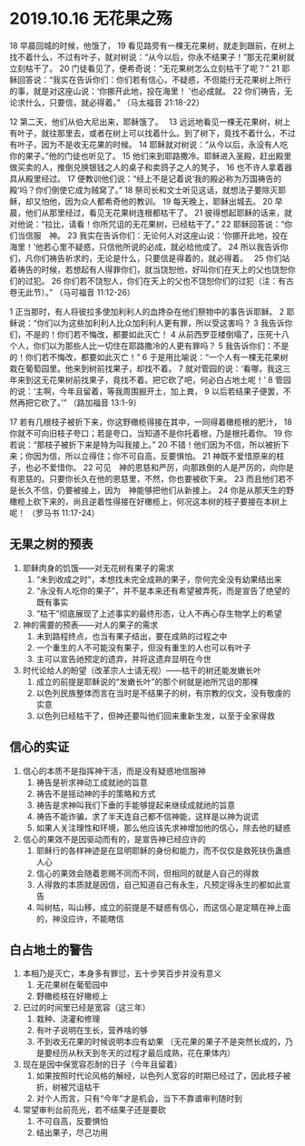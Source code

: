 # 2019.10.16 无花果之殇

18 早晨回城的时候，他饿了，  19  看见路旁有一棵无花果树，就走到跟前，在树上找不着什么，不过有叶子，就对树说：“从今以后，你永不结果子！”那无花果树就立刻枯干了。  20  门徒看见了，便希奇说：“无花果树怎么立刻枯干了呢？”  21  耶稣回答说：“我实在告诉你们：你们若有信心，不疑惑，不但能行无花果树上所行的事，就是对这座山说：‘你挪开此地，投在海里！ ’也必成就。  22  你们祷告，无论求什么，只要信，就必得着。” （马太福音 21:18-22）

 12  第二天，他们从伯大尼出来，耶稣饿了。　  13  远远地看见一棵无花果树，树上有叶子，就往那里去，或者在树上可以找着什么。到了树下，竟找不着什么，不过有叶子，因为不是收无花果的时候。  14  耶稣就对树说：“从今以后，永没有人吃你的果子。”他的门徒也听见了。  15  他们来到耶路撒冷。耶稣进入圣殿，赶出殿里做买卖的人，推倒兑换银钱之人的桌子和卖鸽子之人的凳子，  16  也不许人拿着器具从殿里经过。  17  便教训他们说：“经上不是记着说‘我的殿必称为万国祷告的殿’吗？你们倒使它成为贼窝了。”  18  祭司长和文士听见这话，就想法子要除灭耶稣，却又怕他，因为众人都希奇他的教训。  19  每天晚上，耶稣出城去。  20  早晨，他们从那里经过，看见无花果树连根都枯干了。  21  彼得想起耶稣的话来，就对他说：“拉比，请看！你所咒诅的无花果树，已经枯干了。”  22  耶稣回答说：“你们当信服　神。  23  我实在告诉你们：无论何人对这座山说：‘你挪开此地，投在海里！’他若心里不疑惑，只信他所说的必成，就必给他成了。  24  所以我告诉你们，凡你们祷告祈求的，无论是什么，只要信是得着的，就必得着。　  25  你们站着祷告的时候，若想起有人得罪你们，就当饶恕他，好叫你们在天上的父也饶恕你们的过犯。  26  你们若不饶恕人，你们在天上的父也不饶恕你们的过犯（注：有古卷无此节）。” （马可福音 11:12-26）

1  正当那时，有人将彼拉多使加利利人的血搀杂在他们祭物中的事告诉耶稣。  2  耶稣说：“你们以为这些加利利人比众加利利人更有罪，所以受这害吗？  3  我告诉你们，不是的！你们若不悔改，都要如此灭亡！  4  从前西罗亚楼倒塌了，压死十八个人，你们以为那些人比一切住在耶路撒冷的人更有罪吗？  5  我告诉你们：不是的！你们若不悔改，都要如此灭亡！”  6  于是用比喻说：“一个人有一棵无花果树栽在葡萄园里。他来到树前找果子，却找不着。  7  就对管园的说：‘看哪，我这三年来到这无花果树前找果子，竟找不着。把它砍了吧，何必白占地土呢！’  8  管园的说：‘主啊，今年且留着，等我周围掘开土，加上粪，  9  以后若结果子便罢，不然再把它砍了。’” （路加福音 13:1-9）

17  若有几根枝子被折下来，你这野橄榄得接在其中，一同得着橄榄根的肥汁，  18  你就不可向旧枝子夸口；若是夸口，当知道不是你托着根，乃是根托着你。  19  你若说：“那枝子被折下来是特为叫我接上。”  20  不错！他们因为不信，所以被折下来；你因为信，所以立得住；你不可自高，反要惧怕。  21  神既不爱惜原来的枝子，也必不爱惜你。  22  可见　神的恩慈和严厉，向那跌倒的人是严厉的，向你是有恩慈的。只要你长久在他的恩慈里，不然，你也要被砍下来。  23  而且他们若不是长久不信，仍要被接上，因为　神能够把他们从新接上。  24  你是从那天生的野橄榄上砍下来的，尚且逆着性得接在好橄榄上，何况这本树的枝子要接在本树上呢！ （罗马书 11:17-24）

## 无果之树的预表

1. 耶稣肉身的饥饿——对无花树有果子的需求
    1. “未到收成之时”，本想找未完全成熟的果子，奈何完全没有幼果结出来
    2. “永没有人吃你的果子”，并不是本来还有希望被弄死，而是宣告了绝望的既有事实
    3. “枯干”彻底展现了上述事实的最终形态，让人不再心存生物学上的希望
2. 神的需要的预表——对人的果子的需求
    1. 未到路程终点，也当有果子结出，要在成熟的过程之中
    2. 一个重生的人不可能没有果子，但没有重生的人也可以有叶子
    3. 主可以宣告祂预定的遗弃，并将这遗弃显明在今世
3. 时代论给人的盼望（改革宗人士请无视）——枯干的树还能发嫩长叶
    1. 成立的前提是耶稣说的“发嫩长叶”的那个树就是祂所咒诅的那棵
    2. 以色列民族整体而言在当时是不结果子的树，有宗教的仪文，没有敬虔的实意
    3. 以色列已经枯干了，但神还要叫他们回来重新生发，以至于全家得救

## 信心的实证

1. 信心的本质不是指挥神干活，而是没有疑惑地信服神
    1. 祷告是祈求神动工成就祂的旨意
    2. 祷告不是摇动神的手的策略和方式
    3. 祷告是求神叫我们下垂的手能够提起来继续成就祂的旨意
    4. 祷告不能诈骗，求了半天连自己都不信神能，这样是以神为说谎
    5. 如果人关注理性和环境，那么他应该先求神增加他的信心，除去他的疑惑
2. 信心的果效不是因驱动而有的，是宣告神已经应许的
    1. 耶稣行的各样神迹是在显明耶稣的身份和能力，而不仅仅是救死扶伤蛊惑人心
    2. 信心的果效会随着恩赐不同而不同，但相同的就是人自己的得救
    3. 人得救的本质就是因信，自己知道自己有永生，凡预定得永生的都如此宣告
    4. 叫树枯，叫山移，成立的前提是不疑惑有信心，而这信心是定睛在神上面的，神没应许，不能瞎信

## 白占地土的警告

1. 本相乃是灭亡，本身多有罪愆，五十步笑百步并没有意义
    1. 无花果树在葡萄园中
    2. 野橄榄枝在好橄榄上
2. 已过的时间里已经是宽容（这三年）
    1. 栽种、浇灌和修理
    2. 有叶子说明在生长，营养啥的够
    3. 不到收无花果的时候说明本应有幼果 （无花果的果子不是突然长成的，乃是要经历从秋天到冬天的过程才最后成熟，花在果体内）
3. 现在是因中保宽容忍耐的日子（今年且留着）
    1. 如果按照时代论风格的解经，以色列人宽容的时期已经过了，因此枝子被折，树被咒诅枯干
    2. 对个人而言，只有“今年”才是机会，当下不靠谱审判随时到
4. 常望审判台前亮光，若不结果子还是要砍
    1. 不可自高，反要惧怕
    2. 结出果子，尽己功用